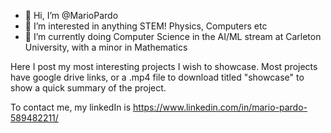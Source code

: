 - 👋 Hi, I’m @MarioPardo
- 👀 I’m interested in anything STEM! Physics, Computers etc
- 🌱 I’m currently doing Computer Science in the AI/ML stream at Carleton University, with a minor in Mathematics

Here I post my most interesting projects I wish to showcase. Most projects have google drive links, or a .mp4 file to download titled "showcase" 
to show a quick summary of the project. 

To contact me, my linkedIn is https://www.linkedin.com/in/mario-pardo-589482211/


